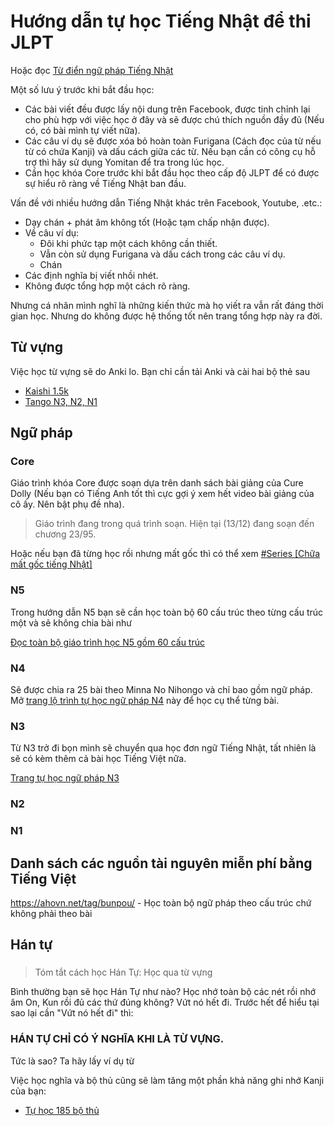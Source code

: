 # Hướng dẫn tự học Tiếng Nhật để thi JLPT

Hoặc đọc [Từ điển ngữ pháp Tiếng Nhật](dictionary-of-japanese-grammar.md)

Một số lưu ý trước khi bắt đầu học:

- Các bài viết đều được lấy nội dung trên Facebook, được tinh chỉnh lại cho phù hợp với việc học ở đây và sẽ được chú thích nguồn đầy đủ (Nếu có, có bài mình tự viết nữa).
- Các câu ví dụ sẽ được xóa bỏ hoàn toàn Furigana (Cách đọc của từ nếu từ có chứa Kanji) và dấu cách giữa các từ. Nếu bạn cần có công cụ hỗ trợ thì hãy sử dụng Yomitan để tra trong lúc học.
- Cần học khóa Core trước khi bắt đầu học theo cấp độ JLPT để có được sự hiểu rõ ràng về Tiếng Nhật ban đầu.

Vấn đề với nhiều hướng dẫn Tiếng Nhật khác trên Facebook, Youtube, .etc.:

- Dạy chán + phát âm không tốt (Hoặc tạm chấp nhận được).
- Về câu ví dụ:
    - Đôi khi phức tạp một cách không cần thiết. 
    - Vẫn còn sử dụng Furigana và dấu cách trong các câu ví dụ.
    - Chán
- Các định nghĩa bị viết nhồi nhét.
- Không được tổng hợp một cách rõ ràng.

Nhưng cá nhân mình nghĩ là những kiến thức mà họ viết ra vẫn rất đáng thời gian học. Nhưng do không được hệ thống tốt nên trang tổng hợp này ra đời.

## Từ vựng
Việc học từ vựng sẽ do Anki lo. Bạn chỉ cần tải Anki và cài hai bộ thẻ sau

- [Kaishi 1.5k]()
- [Tango N3, N2, N1]()

## Ngữ pháp
### Core
Giáo trình khóa Core được soạn dựa trên danh sách bài giảng của Cure Dolly (Nếu bạn có Tiếng Anh tốt thì cực gợi ý xem hết video bài giảng của cô ấy. Nên bật phụ đề nha).

> Giáo trình đang trong quá trình soạn. Hiện tại (13/12) đang soạn đến chương 23/95.

Hoặc nếu bạn đã từng học rồi nhưng mất gốc thì có thể xem [#Series [Chữa mất gốc tiếng Nhật]](https://www.youtube.com/playlist?list=PLHTexYj6KLSZ1JvL244vvggEA43ATVAgc)

### N5
Trong hướng dẫn N5 bạn sẽ cần học toàn bộ 60 cấu trúc theo từng cấu trúc một và sẽ không chia bài như 

[Đọc toàn bộ giáo trình học N5 gồm 60 cấu trúc](n5/README.md)

### N4
Sẽ được chia ra 25 bài theo Minna No Nihongo và chỉ bao gồm ngữ pháp. Mở [trang lộ trình tự học ngữ pháp N4](n4/README.md) này để học cụ thể từng bài.

### N3
Từ N3 trở đi bọn mình sẽ chuyển qua học đơn ngữ Tiếng Nhật, tất nhiên là sẽ có kèm thêm cả bài học Tiếng Việt nữa.

[Trang tự học ngữ pháp N3](n3/README.md)

### N2


### N1

## Danh sách các nguồn tài nguyên miễn phí bằng Tiếng Việt

https://ahovn.net/tag/bunpou/ - Học toàn bộ ngữ pháp theo cấu trúc chứ không phải theo bài 

## Hán tự

###

### 
> Tóm tắt cách học Hán Tự: Học qua từ vựng

Bình thường bạn sẽ học Hán Tự như nào? Học nhớ toàn bộ các nét rồi nhớ âm On, Kun rồi đủ các thứ đúng không? Vứt nó hết đi. Trước hết để hiểu tại sao lại cần "Vứt nó hết đi" thì:

<div>
    <h3> HÁN TỰ CHỈ CÓ Ý NGHĨA KHI LÀ TỪ VỰNG. </h3>
</div>

Tức là sao? Ta hãy lấy ví dụ từ 

Việc học nghĩa và bộ thủ cũng sẽ làm tăng một phần khả năng ghi nhớ Kanji của bạn:

- [Tự học 185 bộ thủ](https://www.youtube.com/watch?v=7M1A2IGUwuM)